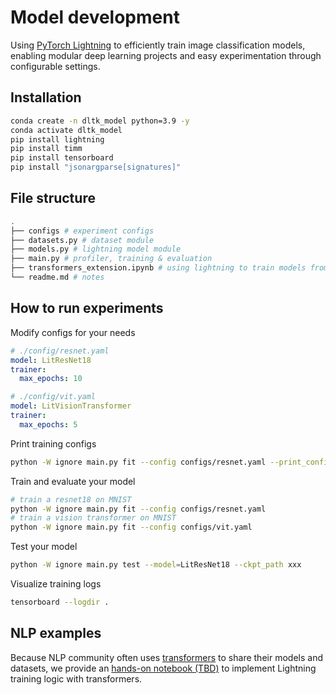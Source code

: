 # Model development

Using [PyTorch Lightning](https://lightning.ai/docs/pytorch/stable/starter/introduction.html) to efficiently train image classification models, enabling modular deep learning projects and easy experimentation through configurable settings.

## Installation
```bash
conda create -n dltk_model python=3.9 -y
conda activate dltk_model
pip install lightning
pip install timm
pip install tensorboard
pip install "jsonargparse[signatures]"
```

## File structure

```bash
.
├── configs # experiment configs
├── datasets.py # dataset module
├── models.py # lightning model module
├── main.py # profiler, training & evaluation
├── transformers_extension.ipynb # using lightning to train models from transformers 
└── readme.md # notes
```

## How to run experiments

Modify configs for your needs

```yaml
# ./config/resnet.yaml
model: LitResNet18 
trainer:
  max_epochs: 10
```

```yaml
# ./config/vit.yaml
model: LitVisionTransformer 
trainer:
  max_epochs: 5
```

Print training configs

```bash
python -W ignore main.py fit --config configs/resnet.yaml --print_config
```

Train and evaluate your model

```bash
# train a resnet18 on MNIST
python -W ignore main.py fit --config configs/resnet.yaml
# train a vision transformer on MNIST
python -W ignore main.py fit --config configs/vit.yaml
```

Test your model

```bash
python -W ignore main.py test --model=LitResNet18 --ckpt_path xxx
```

Visualize training logs

```bash
tensorboard --logdir .
```


## NLP examples
Because NLP community often uses [transformers](https://huggingface.co/docs/transformers/index) to share their models and datasets, we provide an [hands-on notebook (TBD)](https://github.com/Jason-cs18/DLTK/blob/main/model_development/transformers_extension.ipynb) to implement Lightning training logic with transformers.